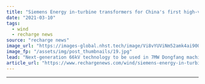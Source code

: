 ```yaml
---
title: "Siemens Energy in-turbine transformers for China's first high-voltage offshore wind farm"
date: "2021-03-10"
tags: 
  - wind
  - recharge news
source: "recharge news"
image_url: "https://images-global.nhst.tech/image/Vi8vYUViNm52amk4ai90QStaR2lEMGNwdVYwcndTVTJJaStJZnZuNTBIQT0=/nhst/binary/d47dd4a6a93ff004f2999216884eda9f"
image_fp: "/assets/img/post_thumbnails/19.jpg"
lead: "Next-generation 66kV technology to be used in 7MW Dongfang machines at Yuhuan project off south-eastern China"
article_url: "https://www.rechargenews.com/wind/siemens-energy-in-turbine-transformers-for-chinas-first-high-voltage-offshore-wind-farm/2-1-977709"
---
```


---

